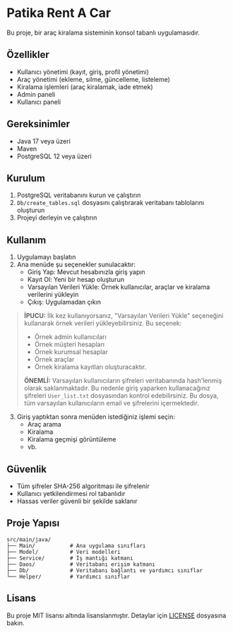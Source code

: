 # Patika Rent A Car

Bu proje, bir araç kiralama sisteminin konsol tabanlı uygulamasıdır.

## Özellikler

- Kullanıcı yönetimi (kayıt, giriş, profil yönetimi)
- Araç yönetimi (ekleme, silme, güncelleme, listeleme)
- Kiralama işlemleri (araç kiralamak, iade etmek)
- Admin paneli
- Kullanıcı paneli

## Gereksinimler

- Java 17 veya üzeri
- Maven
- PostgreSQL 12 veya üzeri

## Kurulum

1. PostgreSQL veritabanını kurun ve çalıştırın
2. `Db/create_tables.sql` dosyasını çalıştırarak veritabanı tablolarını oluşturun
3. Projeyi derleyin ve çalıştırın

## Kullanım

1. Uygulamayı başlatın
2. Ana menüde şu seçenekler sunulacaktır:
   - Giriş Yap: Mevcut hesabınızla giriş yapın
   - Kayıt Ol: Yeni bir hesap oluşturun
   - Varsayılan Verileri Yükle: Örnek kullanıcılar, araçlar ve kiralama verilerini yükleyin
   - Çıkış: Uygulamadan çıkın

> **İPUCU:** İlk kez kullanıyorsanız, "Varsayılan Verileri Yükle" seçeneğini kullanarak örnek verileri yükleyebilirsiniz. Bu seçenek:
> - Örnek admin kullanıcıları
> - Örnek müşteri hesapları
> - Örnek kurumsal hesaplar
> - Örnek araçlar
> - Örnek kiralama kayıtları
> oluşturacaktır.
>
> **ÖNEMLİ:** Varsayılan kullanıcıların şifreleri veritabanında hash'lenmiş olarak saklanmaktadır. Bu nedenle giriş yaparken kullanacağınız şifreleri `User_list.txt` dosyasından kontrol edebilirsiniz. Bu dosya, tüm varsayılan kullanıcıların email ve şifrelerini içermektedir.

3. Giriş yaptıktan sonra menüden istediğiniz işlemi seçin:
   - Araç arama
   - Kiralama
   - Kiralama geçmişi görüntüleme
   - vb.

## Güvenlik

- Tüm şifreler SHA-256 algoritması ile şifrelenir
- Kullanıcı yetkilendirmesi rol tabanlıdır
- Hassas veriler güvenli bir şekilde saklanır

## Proje Yapısı

```
src/main/java/
├── Main/           # Ana uygulama sınıfları
├── Model/          # Veri modelleri
├── Service/        # İş mantığı katmanı
├── Daos/           # Veritabanı erişim katmanı
├── Db/             # Veritabanı bağlantı ve yardımcı sınıflar
└── Helper/         # Yardımcı sınıflar
```

## Lisans

Bu proje MIT lisansı altında lisanslanmıştır. Detaylar için [LICENSE](LICENSE) dosyasına bakın.
